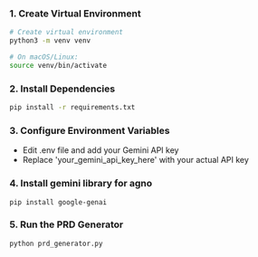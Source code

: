 
### 1. Create Virtual Environment
```bash
# Create virtual environment
python3 -m venv venv

# On macOS/Linux:
source venv/bin/activate
```

### 2. Install Dependencies
```bash
pip install -r requirements.txt
```

### 3. Configure Environment Variables
 -  Edit .env file and add your Gemini API key
 -  Replace 'your_gemini_api_key_here' with your actual API key

### 4. Install gemini library for agno
```
pip install google-genai
```

### 5. Run the PRD Generator
```bash
python prd_generator.py
```
